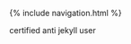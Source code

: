 
{% include navigation.html %} 


















































certified anti jekyll user

